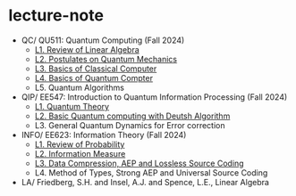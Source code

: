 # lecture-note

- QC/   QU511: Quantum Computing (Fall 2024)
  - [L1. Review of Linear Algebra](https://github.com/webb-c/lecture-note/blob/main/01_QC/L1_Review_of_Linear_Algebra.pdf)
  - [L2. Postulates on Quantum Mechanics](https://github.com/webb-c/lecture-note/blob/main/01_QC/L2_Postulates_on_Quantum_Mechanics.pdf)
  - [L3. Basics of Classical Computer](https://github.com/webb-c/lecture-note/blob/main/01_QC/L3_Basics_of_Classical_Computer.pdf)
  - [L4. Basics of Quantum Compter](https://github.com/webb-c/lecture-note/blob/main/01_QC/L4_Basics_of_Quantum_Computer.pdf)
  - L5. Quantum Algorithms 
- QIP/  EE547: Introduction to Quantum Information Processing (Fall 2024)
  - [L1. Quantum Theory](https://github.com/webb-c/lecture-note/blob/main/02_QIP/L1_Quantum_Theory.pdf)
  - [L2. Basic Quantum computing with Deutsh Algorithm](https://github.com/webb-c/lecture-note/blob/main/02_QIP/L2_Basic_Quantum_computing_with_Deutsh_Algorithm.pdf)
  - L3. General Quantum Dynamics for Error correction 
- INFO/ EE623: Information Theory (Fall 2024)
  - [L1. Review of Probability](https://github.com/webb-c/lecture-note/blob/main/03_INFO/L1_Review_of_probability.pdf)
  - [L2. Information Measure](https://github.com/webb-c/lecture-note/blob/main/03_INFO/L2_Information_Measure.pdf)
  - [L3. Data Compression, AEP and Lossless Source Coding](https://github.com/webb-c/lecture-note/blob/main/03_INFO/L3_Data_Compression_and_AEP_and_Lossless_Source_Coding.pdf)
  - L4. Method of Types, Strong AEP and Universal Source Coding 
- LA/   Friedberg, S.H. and Insel, A.J. and Spence, L.E., Linear Algebra
